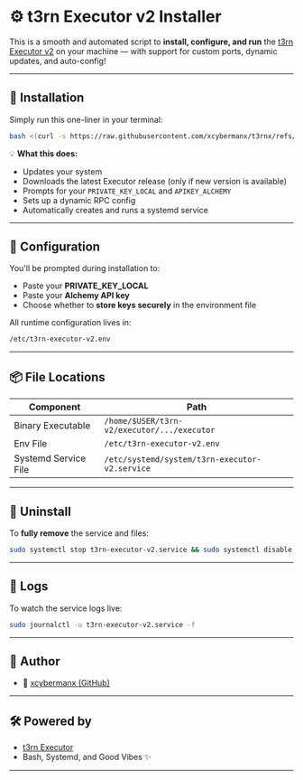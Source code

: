 
# ⚙️ t3rn Executor v2 Installer

This is a smooth and automated script to **install, configure, and run** the [t3rn Executor v2](https://github.com/t3rn/executor-release) on your machine — with support for custom ports, dynamic updates, and auto-config!

---

## 🚀 Installation

Simply run this one-liner in your terminal:

```bash
bash <(curl -s https://raw.githubusercontent.com/xcybermanx/t3rnx/refs/heads/main/runit.sh)
```

💡 **What this does:**

- Updates your system
- Downloads the latest Executor release (only if new version is available)
- Prompts for your `PRIVATE_KEY_LOCAL` and `APIKEY_ALCHEMY`
- Sets up a dynamic RPC config
- Automatically creates and runs a systemd service

---

## 🔧 Configuration

You'll be prompted during installation to:

- Paste your **PRIVATE_KEY_LOCAL**
- Paste your **Alchemy API key**
- Choose whether to **store keys securely** in the environment file

All runtime configuration lives in:

```bash
/etc/t3rn-executor-v2.env
```

---

## 📦 File Locations

| Component             | Path                                      |
|----------------------|-------------------------------------------|
| Binary Executable     | `/home/$USER/t3rn-v2/executor/.../executor` |
| Env File              | `/etc/t3rn-executor-v2.env`              |
| Systemd Service File  | `/etc/systemd/system/t3rn-executor-v2.service` |

---

## 🧼 Uninstall

To **fully remove** the service and files:

```bash
sudo systemctl stop t3rn-executor-v2.service && sudo systemctl disable t3rn-executor-v2.service && sudo rm /etc/systemd/system/t3rn-executor-v2.service && sudo rm -rf /home/$USER/t3rn-v2 && sudo systemctl daemon-reload
```

---

## 📄 Logs

To watch the service logs live:

```bash
sudo journalctl -u t3rn-executor-v2.service -f
```

---

## 🧠 Author

- 🔗 [xcybermanx (GitHub)](https://github.com/xcybermanx)

---

## 🛠️ Powered by

- [t3rn Executor](https://github.com/t3rn/executor-release)
- Bash, Systemd, and Good Vibes ✨

---
